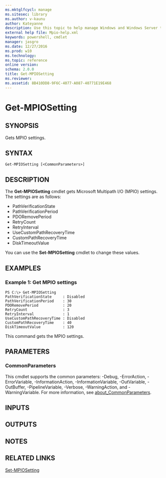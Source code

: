 ```yaml
---
ms.mktglfcycl: manage
ms.sitesec: library
ms.author: v-kaunu
author: Kateyanne
description: Use this topic to help manage Windows and Windows Server technologies with Windows PowerShell.
external help file: Mpio-help.xml
keywords: powershell, cmdlet
manager: jasgro
ms.date: 12/27/2016
ms.prod: w10
ms.technology: 
ms.topic: reference
online version: 
schema: 2.0.0
title: Get-MPIOSetting
ms.reviewer:
ms.assetid: 8B410DD8-9F6C-4077-A087-40771E19E468
---
```


# Get-MPIOSetting

## SYNOPSIS
Gets MPIO settings.

## SYNTAX

```
Get-MPIOSetting [<CommonParameters>]
```

## DESCRIPTION
The **Get-MPIOSetting** cmdlet gets Microsoft Multipath I/O (MPIO) settings.
The settings are as follows: 

- PathVerificationState
- PathVerificationPeriod
- PDORemovePeriod
- RetryCount
- RetryInterval
- UseCustomPathRecoveryTime
- CustomPathRecoveryTime
- DiskTimeoutValue

You can use the **Set-MPIOSetting** cmdlet to change these values.

## EXAMPLES

### Example 1: Get MPIO settings
```
PS C:\> Get-MPIOSetting
PathVerificationState     : Disabled
PathVerificationPeriod    : 30
PDORemovePeriod           : 20
RetryCount                : 3
RetryInterval             : 1
UseCustomPathRecoveryTime : Disabled
CustomPathRecoveryTime    : 40
DiskTimeoutValue          : 120
```

This command gets the MPIO settings.

## PARAMETERS

### CommonParameters
This cmdlet supports the common parameters: -Debug, -ErrorAction, -ErrorVariable, -InformationAction, -InformationVariable, -OutVariable, -OutBuffer, -PipelineVariable, -Verbose, -WarningAction, and -WarningVariable. For more information, see [about_CommonParameters](https://go.microsoft.com/fwlink/?LinkID=113216).

## INPUTS

## OUTPUTS

## NOTES

## RELATED LINKS

[Set-MPIOSetting](./Set-MPIOSetting.md)

